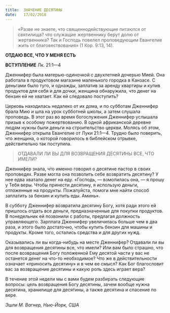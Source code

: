 ```yaml
---
title:  ЗНАЧЕНИЕ ДЕСЯТИНЫ
date:   17/02/2018
---
```


> <p></p>
> «Разве не знаете, что священнодействующие питаются от святилища? что служащие жертвеннику берут долю от жертвенника? Так и Господь повелел проповедующим Евангелие жить от благовествования» (1 Кор. 9:13, 14).

**ОТДАЮ ВСЕ, ЧТО У МЕНЯ ЕСТЬ**

**ВСТУПЛЕНИЕ** Лк. 21:1—4

Дженнифер была матерью-одиночкой с двухлетней дочерью Мией. Она работала в продуктовом магазине маленького городка в Канзасе. С деньгами было туго, и однажды, заплатив за аренду квартиры и купив продуктов для себя и для дочки, женщина обнаружила, что денег на бензин ей не хватает. Как ей следовало поступить?

Церковь находилась недалеко от их дома, и по субботам Дженнифер брала Мию и шла на урок субботней школы, а затем слушала проповедь. В этот раз во время богослужения Дженнифер услышала призыв к особому пожертвованию. В одной африканской деревне людям нужны были деньги на строительство церкви. Молясь об этом, Дженнифер открыла Евангелие от Луки 21:1—4. Трудно было поверить, что женщина, о которой говорилось в библейском отрывке, действительно так поступила.

> <p></p>
> ОТДАВАЛИ ЛИ ВЫ ДЛЯ ВОЗВРАЩЕНИЯ ДЕСЯТИНЫ ВСЕ, ЧТО ИМЕЛИ? 

Дженнифер знала, что именно говорил о десятине пастор в своих проповедях. Разве могла она позволить себе возвратить десятину? У нее едва хватало денег на еду. «Господь, — взмолилась она, — я прошу у Тебя веры. Чтобы принести десятину, я использую деньги, отложенные на продукты. Пожалуйста, помоги мне найти способ заплатить за бензин и купить еды. Аминь».

В субботу Дженнифер возвратила десятину Богу, хотя ради этого ей пришлось отдать все деньги, предназначенные для покупки продуктов. В понедельник ей позвонили с работы, предлагая должность управляющего. Зарплата Дженнифер увеличилась больше чем в два раза, и этого было достаточно, чтобы купить бензин для машины и продукты. Кроме того, остались средства и для других нужд.

Оказывались ли вы когда-нибудь на месте Дженнифер? Отдавали ли вы для возвращения десятины все, что имели? Или вам было страшно, что после возвращения Богу положенной Ему десятой части у вас не останется денег на что-то необходимое? Что же в действительности означает «приносить десятину» и в чем ее смысл? Как Бог благословит вас за возвращение десятины и какую роль здесь играет вера?

В течение этой недели мы с вами будем разбирать следующие вопросы: цель возвращения Богу десятины, зачем вообще нужна десятина, хранилище для десятины, а также десятина и спасение по вере.

_Эшли М. Вагнер, Нью-Йорк, США_